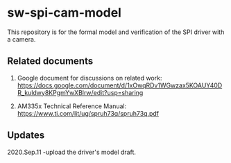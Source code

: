 # sw-spi-cam-model

This repository is for the formal model and verification of the SPI driver with a camera.

## Related documents
1. Google document for discussions on related work: https://docs.google.com/document/d/1xOwqRDv1WGwzax5KOAUY40DR_kuldwy8KPgmYwXBlrw/edit?usp=sharing

2. AM335x Technical Reference Manual: https://www.ti.com/lit/ug/spruh73q/spruh73q.pdf

## Updates
2020.Sep.11
-upload the driver's model draft.
